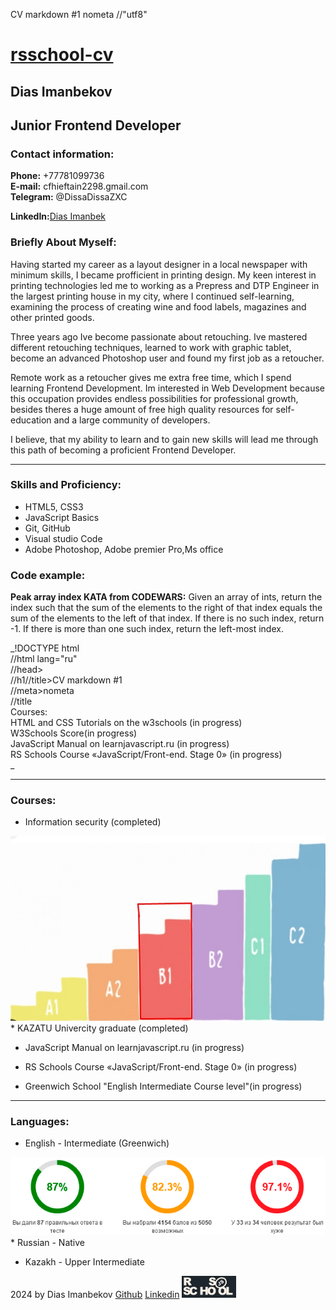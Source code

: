 CV markdown #1 <meta>nometa //"utf8"  

[rsschool-cv](https://www.google.com/)
======================================

Dias Imanbekov
--------------

Junior Frontend Developer
-------------------------

### Contact information:

**Phone:** +77781099736  
**E-mail:** cfhieftain2298.gmail.com  
**Telegram:** @DissaDissaZXC

**LinkedIn:**[Dias Imanbek](https://www.google.com/)

### Briefly About Myself:

Having started my career as a layout designer in a local newspaper with minimum skills, I became profficient in printing design. My keen interest in printing technologies led me to working as a Prepress and DTP Engineer in the largest printing house in my city, where I continued self-learning, examining the process of creating wine and food labels, magazines and other printed goods.

  

Three years ago Ive become passionate about retouching. Ive mastered different retouching techniques, learned to work with graphic tablet, become an advanced Photoshop user and found my first job as a retoucher.

  

Remote work as a retoucher gives me extra free time, which I spend learning Frontend Development. Im interested in Web Development because this occupation provides endless possibilities for professional growth, besides theres a huge amount of free high quality resources for self-education and a large community of developers.

  

I believe, that my ability to learn and to gain new skills will lead me through this path of becoming a proficient Frontend Developer.

* * *

### Skills and Proficiency:

*   HTML5, CSS3
*   JavaScript Basics
*   Git, GitHub
*   Visual studio Code
*   Adobe Photoshop, Adobe premier Pro,Ms office

### Code example:

**Peak array index KATA from CODEWARS:** Given an array of ints, return the index such that the sum of the elements to the right of that index equals the sum of the elements to the left of that index. If there is no such index, return -1. If there is more than one such index, return the left-most index.

_!DOCTYPE html  
//html lang="ru"  
//head>  
//h1//title>CV markdown #1  
//meta>nometa  
//title  
Courses:  
HTML and CSS Tutorials on the w3schools (in progress)  
W3Schools Score(in progress)  
JavaScript Manual on learnjavascript.ru (in progress)  
RS Schools Course «JavaScript/Front-end. Stage 0» (in progress)  
_

* * *

### Courses:

*   Information security (completed)
  
![FakeScore](images/123.jpg)*   KAZATU Univercity graduate (completed)
  
*   JavaScript Manual on learnjavascript.ru (in progress)
  
*   RS Schools Course «JavaScript/Front-end. Stage 0» (in progress)
  
*   Greenwich School "English Intermediate Course level"(in progress)
  

* * *

### Languages:

*   English - Intermediate (Greenwich)
  
![английский](images/test-result.png)*   Russian - Native  
    
*   Kazakh - Upper Intermediate  
    
  
  

2024 by Dias Imanbekov [Github](https://github.com/Umumumy) [Linkedin](https://www.linkedin.com/in/dias-imanbek-937407241/) [![](images/Logo.jpg)](https://rs.school/courses/javascript-ru)